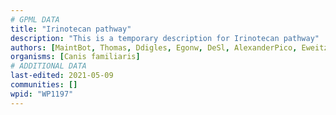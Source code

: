 ```yaml
---
# GPML DATA
title: "Irinotecan pathway"
description: "This is a temporary description for Irinotecan pathway"
authors: [MaintBot, Thomas, Ddigles, Egonw, DeSl, AlexanderPico, Eweitz]
organisms: [Canis familiaris]
# ADDITIONAL DATA
last-edited: 2021-05-09
communities: []
wpid: "WP1197"
---
```

